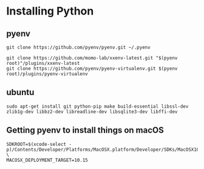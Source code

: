 # Installing Python

## pyenv

```
git clone https://github.com/pyenv/pyenv.git ~/.pyenv

git clone https://github.com/momo-lab/xxenv-latest.git "$(pyenv root)"/plugins/xxenv-latest
git clone https://github.com/pyenv/pyenv-virtualenv.git $(pyenv root)/plugins/pyenv-virtualenv

```

## ubuntu

```
sudo apt-get install git python-pip make build-essential libssl-dev zlib1g-dev libbz2-dev libreadline-dev libsqlite3-dev libffi-dev
```

## Getting pyenv to install things on macOS

```
SDKROOT=$(xcode-select -p)/Contents/Developer/Platforms/MacOSX.platform/Developer/SDKs/MacOSX10.15.sdk \
MACOSX_DEPLOYMENT_TARGET=10.15
```
